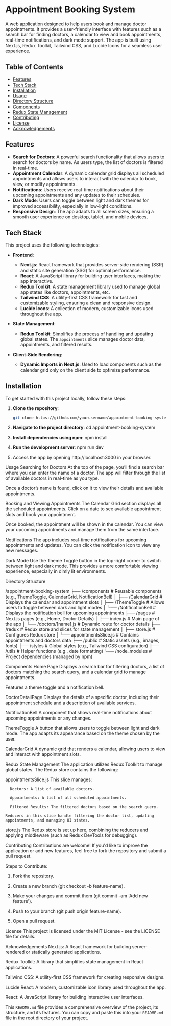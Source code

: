 # Appointment Booking System

A web application designed to help users book and manage doctor appointments. It provides a user-friendly interface with features such as a search bar for finding doctors, a calendar to view and book appointments, real-time notifications, and dark mode support. The app is built using Next.js, Redux Toolkit, Tailwind CSS, and Lucide Icons for a seamless user experience.

## Table of Contents

- [Features](#features)
- [Tech Stack](#tech-stack)
- [Installation](#installation)
- [Usage](#usage)
- [Directory Structure](#directory-structure)
- [Components](#components)
- [Redux State Management](#redux-state-management)
- [Contributing](#contributing)
- [License](#license)
- [Acknowledgements](#acknowledgements)

## Features

- **Search for Doctors**: A powerful search functionality that allows users to search for doctors by name. As users type, the list of doctors is filtered in real-time.
- **Appointment Calendar**: A dynamic calendar grid displays all scheduled appointments and allows users to interact with the calendar to book, view, or modify appointments.
- **Notifications**: Users receive real-time notifications about their upcoming appointments and any updates to their schedules.
- **Dark Mode**: Users can toggle between light and dark themes for improved accessibility, especially in low-light conditions.
- **Responsive Design**: The app adapts to all screen sizes, ensuring a smooth user experience on desktop, tablet, and mobile devices.

## Tech Stack

This project uses the following technologies:

- **Frontend**:
  - **Next.js**: React framework that provides server-side rendering (SSR) and static site generation (SSG) for optimal performance.
  - **React**: A JavaScript library for building user interfaces, making the app interactive.
  - **Redux Toolkit**: A state management library used to manage global app states like doctors, appointments, etc.
  - **Tailwind CSS**: A utility-first CSS framework for fast and customizable styling, ensuring a clean and responsive design.
  - **Lucide Icons**: A collection of modern, customizable icons used throughout the app.

- **State Management**:
  - **Redux Toolkit**: Simplifies the process of handling and updating global states. The `appointments` slice manages doctor data, appointments, and filtered results.

- **Client-Side Rendering**:
  - **Dynamic Imports in Next.js**: Used to load components such as the calendar grid only on the client side to optimize performance.

## Installation

To get started with this project locally, follow these steps:

1. **Clone the repository**:
   ```bash
   git clone https://github.com/yourusername/appointment-booking-system.git

2. **Navigate to the project directory**:
    cd appointment-booking-system

3. **Install dependencies using npm**:
    npm install

4. **Run the development server**:
    npm run dev

5. Access the app by opening http://localhost:3000 in your browser.

Usage
Searching for Doctors
At the top of the page, you’ll find a search bar where you can enter the name of a doctor. The app will filter through the list of available doctors in real-time as you type.

Once a doctor’s name is found, click on it to view their details and available appointments.

Booking and Viewing Appointments
The Calendar Grid section displays all the scheduled appointments. Click on a date to see available appointment slots and book your appointment.

Once booked, the appointment will be shown in the calendar. You can view your upcoming appointments and manage them from the same interface.

Notifications
The app includes real-time notifications for upcoming appointments and updates. You can click the notification icon to view any new messages.

Dark Mode
Use the Theme Toggle button in the top-right corner to switch between light and dark mode. This provides a more comfortable viewing experience, especially in dimly lit environments.

Directory Structure

/appointment-booking-system
├── /components          # Reusable components (e.g., ThemeToggle, CalendarGrid, NotificationBell)
│   ├── /CalendarGrid    # Displays the calendar and appointment slots
│   ├── /ThemeToggle     # Allows users to toggle between dark and light modes
│   └── /NotificationBell # Displays the notification bell for upcoming appointments
├── /pages              # Next.js pages (e.g., Home, Doctor Details)
│   ├── index.js        # Main page of the app
│   └── /doctors/[name].js # Dynamic route for doctor details
├── /redux              # Redux store and slices for state management
│   ├── store.js         # Configures Redux store
│   └── appointmentsSlice.js # Contains appointments and doctors data
├── /public             # Static assets (e.g., images, fonts)
├── /styles             # Global styles (e.g., Tailwind CSS configuration)
├── /utils              # Helper functions (e.g., date formatting)
└── /node_modules       # Project dependencies (managed by npm)

Components
Home Page
   Displays a search bar for filtering doctors, a list of doctors matching the search query, and a calendar grid to manage appointments.

Features a theme toggle and a notification bell.

DoctorDetailPage
   Displays the details of a specific doctor, including their appointment schedule and a description of available services.

NotificationBell
   A component that shows real-time notifications about upcoming appointments or any changes.

ThemeToggle
   A button that allows users to toggle between light and dark mode. The app adapts its appearance based on the theme chosen by the user.

CalendarGrid
   A dynamic grid that renders a calendar, allowing users to view and interact with appointment slots.

Redux State Management
   The application utilizes Redux Toolkit to manage global states. The Redux store contains the following:

appointmentsSlice.js
  This slice manages:

      Doctors: A list of available doctors.

      Appointments: A list of all scheduled appointments.

      Filtered Results: The filtered doctors based on the search query.

    Reducers in this slice handle filtering the doctor list, updating appointments, and managing UI states.

store.js
  The Redux store is set up here, combining the reducers and applying middleware (such as Redux DevTools for debugging).

Contributing
  Contributions are welcome! If you'd like to improve the application or add new features, feel free to fork the repository and submit a pull request.

Steps to Contribute:
1. Fork the repository.

2. Create a new branch (git checkout -b feature-name).

3. Make your changes and commit them (git commit -am 'Add new feature').

4. Push to your branch (git push origin feature-name).

5. Open a pull request.


License
This project is licensed under the MIT License - see the LICENSE file for details.

Acknowledgements
  Next.js: A React framework for building server-rendered or statically generated applications.

  Redux Toolkit: A library that simplifies state management in React applications.

  Tailwind CSS: A utility-first CSS framework for creating responsive designs.

  Lucide React: A modern, customizable icon library used throughout the app.

  React: A JavaScript library for building interactive user interfaces.


  
This `README.md` file provides a comprehensive overview of the project, its structure, and its features. You can copy and paste this into your `README.md` file in the root directory of your project.


